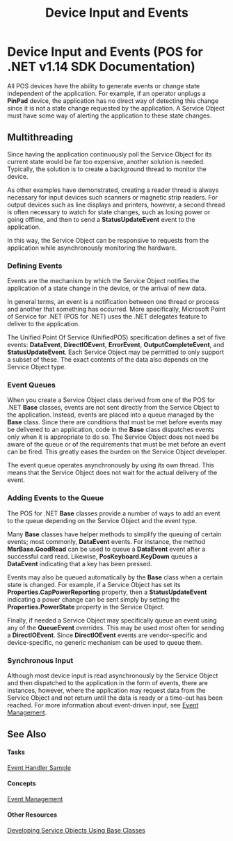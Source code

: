 ﻿---
title: Device Input and Events
description: Device Input and Events (POS for .NET v1.14 SDK Documentation)
ms.date: 03/03/2014
ms.topic: how-to
ms.custom: pos-restored-from-archive
---

# Device Input and Events (POS for .NET v1.14 SDK Documentation)

All POS devices have the ability to generate events or change state independent of the application. For example, if an operator unplugs a **PinPad** device, the application has no direct way of detecting this change since it is not a state change requested by the application. A Service Object must have some way of alerting the application to these state changes.

## Multithreading

Since having the application continuously poll the Service Object for its current state would be far too expensive, another solution is needed. Typically, the solution is to create a background thread to monitor the device.

As other examples have demonstrated, creating a reader thread is always necessary for input devices such scanners or magnetic strip readers. For output devices such as line displays and printers, however, a second thread is often necessary to watch for state changes, such as losing power or going offline, and then to send a **StatusUpdateEvent** event to the application.

In this way, the Service Object can be responsive to requests from the application while asynchronously monitoring the hardware.

### Defining Events

Events are the mechanism by which the Service Object notifies the application of a state change in the device, or the arrival of new data.

In general terms, an event is a notification between one thread or process and another that something has occurred. More specifically, Microsoft Point of Service for .NET (POS for .NET) uses the .NET delegates feature to deliver to the application.

The Unified Point Of Service (UnifiedPOS) specification defines a set of five events: **DataEvent**, **DirectIOEvent**, **ErrorEvent**, **OutputCompleteEvent**, and **StatusUpdateEvent**. Each Service Object may be permitted to only support a subset of these. The exact contents of the data also depends on the Service Object type.

### Event Queues

When you create a Service Object class derived from one of the POS for .NET **Base** classes, events are not sent directly from the Service Object to the application. Instead, events are placed into a queue managed by the **Base** class. Since there are conditions that must be met before events may be delivered to an application, code in the **Base** class dispatches events only when it is appropriate to do so. The Service Object does not need be aware of the queue or of the requirements that must be met before an event can be fired. This greatly eases the burden on the Service Object developer.

The event queue operates asynchronously by using its own thread. This means that the Service Object does not wait for the actual delivery of the event.

### Adding Events to the Queue

The POS for .NET **Base** classes provide a number of ways to add an event to the queue depending on the Service Object and the event type.

Many **Base** classes have helper methods to simplify the queuing of certain events; most commonly, **DataEvent** events. For instance, the method **MsrBase.GoodRead** can be used to queue a **DataEvent** event after a successful card read. Likewise, **PosKeyboard.KeyDown** queues a **DataEvent** indicating that a key has been pressed.

Events may also be queued automatically by the **Base** class when a certain state is changed. For example, if a Service Object has set its **Properties.CapPowerReporting** property, then a **StatusUpdateEvent** indicating a power change can be sent simply by setting the **Properties.PowerState** property in the Service Object.

Finally, if needed a Service Object may specifically queue an event using any of the **QueueEvent** overrides. This may be used most often for sending a **DirectIOEvent**. Since **DirectIOEvent** events are vendor-specific and device-specific, no generic mechanism can be used to queue them.

### Synchronous Input

Although most device input is read asynchronously by the Service Object and then dispatched to the application in the form of events, there are instances, however, where the application may request data from the Service Object and not return until the data is ready or a time-out has been reached. For more information about event-driven input, see [Event Management](event-management.md).

## See Also

#### Tasks

[Event Handler Sample](event-handler-sample.md)

#### Concepts

[Event Management](event-management.md)

#### Other Resources

[Developing Service Objects Using Base Classes](developing-service-objects-using-base-classes.md)
